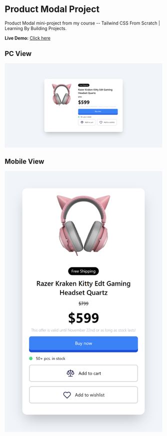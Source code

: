 # Product Modal Project

Product Modal mini-project from my course -- Tailwind CSS From Scratch | Learning By Building Projects. 

**Live Demo:** [Click here](https://product-modall.netlify.app/)

## PC View
![Alt text](images/pm.png)

## Mobile View
![Alt text](images/pm-m.png)